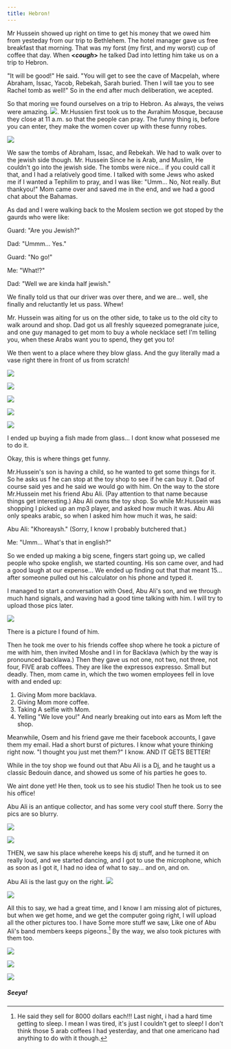 ```yaml
---
title: Hebron!
---
```

[^2]: He said they sell for 8000 dollars each!!! 
Last night, i had a hard time getting to sleep. I mean I was tired, it's just I couldn't get to sleep! I don't think those 5 arab coffees I had yesterday, and that one americano had anything to do with it though.

Mr Hussein showed up right on time to get his money that we owed him from yesteday from our trip to Bethlehem. The hotel manager gave us free breakfast that morning. That was my forst (my first, and my worst) cup of coffee that day. When **<*cough*>** he talked Dad into letting him take us on a trip to Hebron.

"It will be good!" He said. "You will get to see the cave of Macpelah, where Abraham, Issac, Yacob, Rebekah, Sarah buried. Then I will tae you to see Rachel tomb as well!" So in the end after much deliberation, we acepted.



So that moring we found ourselves on a trip to Hebron. As always, the veiws were amazing. ![](/post/travel/veiw5.JPG). Mr.Hussien first took us to the Avrahim Mosque, because they close at 11 a.m. so that the people can pray. The funny thing is, before you can enter, they make the women cover up with these funny robes.

![](/post/travel/peoplemosque.JPG)

We saw the tombs of Abraham, Issac, and Rebekah. We had to walk over to the jewish side though. Mr. Hussein Since he is Arab, and Muslim, He couldn't go into the jewish side. The tombs were nice... if you could call it that, and I had a relatively good time. I talked with some Jews who asked me if I wanted a Tephilim to pray, and I was like: "Umm... No, Not really. But thankyou!" Mom came over and saved me in the end, and we had a good chat about the Bahamas.

As dad and I were walking back to the Moslem section we got stoped by the gaurds who were like: 

Guard: "Are you Jewish?"

Dad: "Ummm... Yes."

Guard: "No go!"

Me: "What!?"

Dad: "Well we are kinda half jewish."

We finally told us that our driver was over there, and we are... well, she finally and reluctantly let us pass. Whew!

Mr. Hussein was aiting for us on the other side, to take us to the old city to walk around and shop. Dad got us all freshly squeezed pomegranate juice, and one guy managed to get mom to buy a whole necklace set! I'm telling you, when these Arabs  want you to spend, they get you to!

We then went to a place where they blow glass. And the guy literally mad a vase right there in front of us from scratch!

![](/post/travel/gblow1.JPG)

![](/post/travel/gblow2.JPG)

![](/post/travel/gblow3.JPG)

![](/post/travel/gblow4.JPG)

![](/post/travel/vase.JPG)

I ended up buying a fish made from glass... I dont know what possesed me to do it.

Okay, this is where things get funny.

Mr.Hussein's son is having a child, so he wanted to get some things for it. So he asks us f he can stop at the toy shop to see if he can buy it. Dad of course said yes and he said we would go with him. On the way to the store Mr.Hussein met his  friend Abu Ali. (Pay attention to that name because things get interesting.) Abu Ali owns the toy shop. So while Mr.Hussein was shopping I picked up an mp3 player, and asked how much it was. Abu Ali only speaks arabic, so when I asked him how much it was, he said: 

Abu Ali: "Khoreaysh." (Sorry, I know I probably butchered that.)

Me: "Umm... What's that in english?"

So we ended up making a  big scene, fingers start going up, we called people who spoke english, we started counting. His son came over, and had a good laugh at our expense... We ended up finding out that that meant 15... after someone pulled out his calculator on his phone and typed it. 

I managed to start a conversation with Osed, Abu Ali's son, and we through much hand signals, and waving had a good time talking with him. I will try to upload those pics later.

![](/post/travel/boywemet.JPG)

There is a picture I found of him.

Then he took me over to his friends coffee shop where he took a picture of me with him, then invited Moshe and I in for Backlava (which by the way is pronounced backlawa.) Then they gave us not one, not two, not three, not four, FIVE arab coffees. They are like the expressos expresso. Small but deadly. Then, mom came in, which the two women employees fell in love with and ended up:

1. Giving Mom more backlava.
2. Giving Mom more coffee.
3. Taking A selfie with Mom.
4. Yelling "We love you!" And nearly breaking out into ears as Mom left the shop.

Meanwhile, Osem and his friend gave me their facebook accounts, I gave them my email. Had a short burst of pictures. I know what youre thinking right now. "I thought you just met them?" I know. AND IT GETS BETTER!

While in the toy shop we found out that Abu Ali is a Dj, and he taught us a classic Bedouin dance, and showed us some of his parties he goes to.

We aint done yet! He then, took us to see his studio! Then he took us to see his office!

Abu Ali is an antique collector, and has some very cool stuff there. Sorry the pics are so blurry.

![](/post/travel/antiques2.JPG)

![](/post/travel/antiques4.JPG)

THEN, we saw his place wherehe keeps his dj stuff, and he turned it on really loud, and we started dancing, and I got to use the microphone, which as soon as I got it, I had no idea of what to say... and on, and on.

Abu Ali is the last guy on the right.
![](/post/travel/djpic.JPG)

![](/post/travel/djthingy.JPG)

All this to say, we had a great time, and I know I am missing alot of pictures, but when we get home, and we get the computer going right, I will upload all the other pictures too. I have Some more stuff we saw, Like one of Abu Ali's band members keeps pigeons.[^2] By the way, we also took pictures with them too.

![](/post/travel/pigeon1.JPG)

![](/post/travel/pigeon2.JPG)



![](/post/travel/pigeon4.JPG)

##### Seeya!